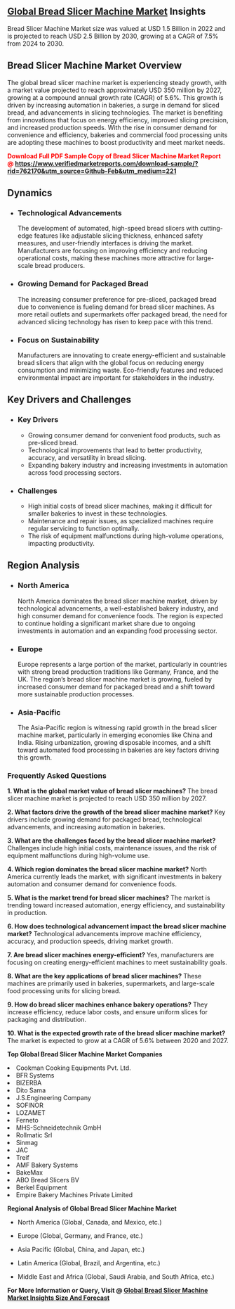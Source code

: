 <h2><a href="https://www.verifiedmarketreports.com/download-sample/?rid=762170&amp;utm_source=Github&amp;utm_medium=221" target="_blank">Global Bread Slicer Machine Market</a> Insights</h2><p>Bread Slicer Machine Market size was valued at USD 1.5 Billion in 2022 and is projected to reach USD 2.5 Billion by 2030, growing at a CAGR of 7.5% from 2024 to 2030.</p><p> <h2>Bread Slicer Machine Market Overview</h2> <p>The global bread slicer machine market is experiencing steady growth, with a market value projected to reach approximately USD 350 million by 2027, growing at a compound annual growth rate (CAGR) of 5.6%. This growth is driven by increasing automation in bakeries, a surge in demand for sliced bread, and advancements in slicing technologies. The market is benefiting from innovations that focus on energy efficiency, improved slicing precision, and increased production speeds. With the rise in consumer demand for convenience and efficiency, bakeries and commercial food processing units are adopting these machines to boost productivity and meet market needs.</p> <p><strong><p><span class=""><span style="color: #ff0000;"><strong>Download Full PDF Sample Copy of Bread Slicer Machine Market Report</strong> @ </span><a href="https://www.verifiedmarketreports.com/download-sample/?rid=762170&amp;utm_source=Github-Feb&amp;utm_medium=221" target="_blank">https://www.verifiedmarketreports.com/download-sample/?rid=762170&amp;utm_source=Github-Feb&amp;utm_medium=221</a></span></p></strong></p> <h2>Dynamics</h2> <ul> <li><h3>Technological Advancements</h3> The development of automated, high-speed bread slicers with cutting-edge features like adjustable slicing thickness, enhanced safety measures, and user-friendly interfaces is driving the market. Manufacturers are focusing on improving efficiency and reducing operational costs, making these machines more attractive for large-scale bread producers.</li> <li><h3>Growing Demand for Packaged Bread</h3> The increasing consumer preference for pre-sliced, packaged bread due to convenience is fueling demand for bread slicer machines. As more retail outlets and supermarkets offer packaged bread, the need for advanced slicing technology has risen to keep pace with this trend.</li> <li><h3>Focus on Sustainability</h3> Manufacturers are innovating to create energy-efficient and sustainable bread slicers that align with the global focus on reducing energy consumption and minimizing waste. Eco-friendly features and reduced environmental impact are important for stakeholders in the industry.</li> </ul> <h2>Key Drivers and Challenges</h2> <ul> <li><h3>Key Drivers</h3> <ul> <li>Growing consumer demand for convenient food products, such as pre-sliced bread.</li> <li>Technological improvements that lead to better productivity, accuracy, and versatility in bread slicing.</li> <li>Expanding bakery industry and increasing investments in automation across food processing sectors.</li> </ul> </li> <li><h3>Challenges</h3> <ul> <li>High initial costs of bread slicer machines, making it difficult for smaller bakeries to invest in these technologies.</li> <li>Maintenance and repair issues, as specialized machines require regular servicing to function optimally.</li> <li>The risk of equipment malfunctions during high-volume operations, impacting productivity.</li> </ul> </li> </ul> <h2>Region Analysis</h2> <ul> <li><h3>North America</h3> North America dominates the bread slicer machine market, driven by technological advancements, a well-established bakery industry, and high consumer demand for convenience foods. The region is expected to continue holding a significant market share due to ongoing investments in automation and an expanding food processing sector.</li> <li><h3>Europe</h3> Europe represents a large portion of the market, particularly in countries with strong bread production traditions like Germany, France, and the UK. The region’s bread slicer machine market is growing, fueled by increased consumer demand for packaged bread and a shift toward more sustainable production processes.</li> <li><h3>Asia-Pacific</h3> The Asia-Pacific region is witnessing rapid growth in the bread slicer machine market, particularly in emerging economies like China and India. Rising urbanization, growing disposable incomes, and a shift toward automated food processing in bakeries are key factors driving this growth.</li> </ul> <h3>Frequently Asked Questions</h3> <p><strong>1. What is the global market value of bread slicer machines?</strong> The bread slicer machine market is projected to reach USD 350 million by 2027.</p> <p><strong>2. What factors drive the growth of the bread slicer machine market?</strong> Key drivers include growing demand for packaged bread, technological advancements, and increasing automation in bakeries.</p> <p><strong>3. What are the challenges faced by the bread slicer machine market?</strong> Challenges include high initial costs, maintenance issues, and the risk of equipment malfunctions during high-volume use.</p> <p><strong>4. Which region dominates the bread slicer machine market?</strong> North America currently leads the market, with significant investments in bakery automation and consumer demand for convenience foods.</p> <p><strong>5. What is the market trend for bread slicer machines?</strong> The market is trending toward increased automation, energy efficiency, and sustainability in production.</p> <p><strong>6. How does technological advancement impact the bread slicer machine market?</strong> Technological advancements improve machine efficiency, accuracy, and production speeds, driving market growth.</p> <p><strong>7. Are bread slicer machines energy-efficient?</strong> Yes, manufacturers are focusing on creating energy-efficient machines to meet sustainability goals.</p> <p><strong>8. What are the key applications of bread slicer machines?</strong> These machines are primarily used in bakeries, supermarkets, and large-scale food processing units for slicing bread.</p> <p><strong>9. How do bread slicer machines enhance bakery operations?</strong> They increase efficiency, reduce labor costs, and ensure uniform slices for packaging and distribution.</p> <p><strong>10. What is the expected growth rate of the bread slicer machine market?</strong> The market is expected to grow at a CAGR of 5.6% between 2020 and 2027.</p> </p><p><strong>Top Global Bread Slicer Machine Market Companies</strong></p><div data-test-id=""><p><li>Cookman Cooking Equipments Pvt. Ltd.</li><li> BFR Systems</li><li> BIZERBA</li><li> Dito Sama</li><li> J.S.Engineering Company</li><li> SOFINOR</li><li> LOZAMET</li><li> Ferneto</li><li> MHS-Schneidetechnik GmbH</li><li> Rollmatic Srl</li><li> Sinmag</li><li> JAC</li><li> Treif</li><li> AMF Bakery Systems</li><li> BakeMax</li><li> ABO Bread Slicers BV</li><li> Berkel Equipment</li><li> Empire Bakery Machines Private Limited</li></p><div><strong>Regional Analysis of&nbsp;Global Bread Slicer Machine Market</strong></div><ul><li dir="ltr"><p dir="ltr">North America&nbsp;(Global, Canada, and Mexico, etc.)</p></li><li dir="ltr"><p dir="ltr">Europe (Global, Germany, and France, etc.)</p></li><li dir="ltr"><p dir="ltr">Asia Pacific&nbsp;(Global, China, and Japan, etc.)</p></li><li dir="ltr"><p dir="ltr">Latin America&nbsp;(Global, Brazil, and Argentina, etc.)</p></li><li dir="ltr">Middle East and Africa&nbsp;(Global, Saudi Arabia, and South Africa, etc.)</li></ul><p><strong>For More Information or Query, Visit @&nbsp;</strong><strong><a href="https://www.verifiedmarketreports.com/product/bread-slicer-machine-market/?utm_source=Github&amp;utm_medium=221" target="_blank">Global Bread Slicer Machine Market Insights Size And Forecast</a></strong></p></div>

